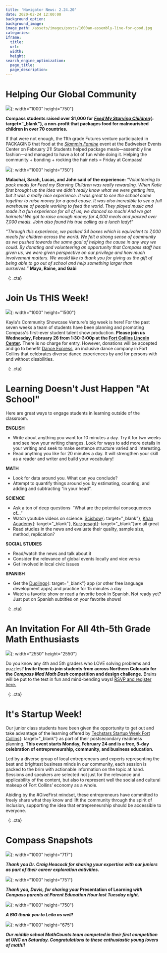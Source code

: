 ```yaml
---
title: 'Navigator News: 2.24.20'
date: 2020-02-24 12:00:00
background_option:
background_image:
image_path: /assets/images/posts/1600an-assembly-line-for-good.jpg
categories:
iframe:
  title:
  url:
  width:
  height:
search_engine_optimization:
  page_title:
  page_description:
---
```


# Helping Our Global Community

![](/assets/images/1000-img-2883.jpg){: width="1000" height="750"}

**Compass students raised over $1,000 for&nbsp;[*Feed My Starving Children*](https://www.fmsc.org/){: target="_blank"}, a non-profit that packages food for malnourished children in over 70 countries.&nbsp;**

If that were not enough, the 11th grade Futures venture participated in PACKAGING that food at the&nbsp;[*Slammin Famine*](https://slamminfamine.org)&nbsp;event at the Budweiser Events Center on February 21\! Students helped package meals—assembly line fashion—and managed to have a lot of fun while doing it. Helping the community + bonding + rocking the hair nets = Friday at Compass\!

![](/assets/images/1000an-assembly-line-for-good.jpg){: width="1000" height="750"}

**Malachai, Sarah, Lucas, and John said of the experience:&nbsp;***“Volunteering to pack meals for Feed my Starving Children was really rewarding. When Katie first brought up the idea we didn't really know what we were getting into, but it was a really nice experience. It was great to see the school come together to raise money for a good cause. It was also incredible to see a full warehouse of people working to feed the world. They played music and made it a fun experience for all of us; we danced so much\! And we got hairnets\! We got to raise enough money for 4,000 meals and packed over 7,000 meals. John also found his true calling as a lunch lady\!”&nbsp;*

*“Through this experience, we packed 34 boxes which is equivalent to 7,000 meals for children across the world. We felt a strong sense of community as we pushed towards the same goal of helping the cause in any way we could. By donating and volunteering an opportunity that Compass staff has given us, we were given perspective on our privilege and how much involvement matters. We would like to thank you for giving us the gift of being able to go out of school and help something larger than ourselves.”*&nbsp;**Maya, Raine, and Gabi**

&nbsp;
{: .cta}

# Join Us THIS Week\!

![](/assets/images/unnamed-29.jpg){: width="1000" height="1500"}

Kayla's Community Showcase Venture's big week is here\! For the past seven weeks a team of students have been planning and promoting Compass's first-ever student talent show production. **Please join us Wednesday, February 26 from 1:30-3:00p at the [Fort Collins Lincoln Center](https://lctix.com).** There is no charge for entry. However, donations will be accepted and go to benefit&nbsp;[Dance Express](http://www.danceexpressfc.com), an inclusive dance company in Fort Collins that celebrates diverse dance experiences by and for persons with and without disabilities. ​

&nbsp;
{: .cta}

# Learning Doesn't Just Happen "At School"

Here are great ways to engage students in learning outside of the classroom.

**ENGLISH**

* Write about anything you want for 10 minutes a day. Try it for two weeks and see how your writing changes. Look for ways to add more details in your writing and seek to make sentence structure varied and interesting.
* Read anything you like for 20 minutes a day. It will strengthen your skill as a reader and writer and build your vocabulary\!

**MATH**

* Look for data around you. What can you conclude?&nbsp;&nbsp;
* Attempt to quantify things around you by estimating, counting, and adding and subtracting “in your head”.&nbsp;

**SCIENCE**

* Ask a ton of deep questions&nbsp; “What are the potential consequences of…”&nbsp;&nbsp;
* Watch youtube videos on science:&nbsp;[Scishow](https://www.youtube.com/user/scishow){: target="_blank"},&nbsp;[Khan Academy](https://www.khanacademy.org/){: target="_blank"},&nbsp;[Kurzgesagt](https://www.youtube.com/channel/UCsXVk37bltHxD1rDPwtNM8Q){: target="_blank"}are all great
* Read studies in the news and evaluate their quality, sample size, method, replication?

**SOCIAL STUDIES**

* Read/watch the news and talk about it
* Consider the relevance of global events locally and vice versa&nbsp;
* Get involved in local civic issues

**SPANISH**

* Get the&nbsp;[Duolingo](https://www.duolingo.com/){: target="_blank"}&nbsp;app (or other free language development apps) and practice for 15 minutes a day
* Watch a favorite show or read a favorite book in Spanish. Not ready yet? Just put on Spanish subtitles on your favorite shows\!

&nbsp;
{: .cta}

# An Invitation For All 4th-5th Grade Math Enthusiasts

![](/assets/images/mad-math-dash-event.jpg){: width="2550" height="2550"}

Do you know any 4th and 5th graders who LOVE solving problems and puzzles?&nbsp;**Invite them to join students from across Northern Colorado for the&nbsp;*Compass Mad Math Dash*&nbsp;competition and design challenge.**&nbsp;Brains will be put to the test in fun and mind-bending ways\! [RSVP and register here.](https://www.evite.com/event/014BSUPVZAENHQXUWEPKKKDXG4SGQU/rsvp?utm_campaign=send_sharable_link&amp;utm_medium=sharable_invite&amp;utm_source=evitelink)

&nbsp;
{: .cta}

# It's Startup Week\!

Our junior class students have been given the opportunity to get out and take advantage of the learning offered by&nbsp;[Techstars Startup Week Fort Collins](https://startupfoco.com/){: target="_blank"}&nbsp;as part of their postsecondary readiness planning. **This event starts Monday, February 24 and is a free, 5-day celebration of entrepreneurship, community, and business education.**&nbsp;

Led by a diverse group of local entrepreneurs and experts representing the best and brightest business minds in our community, each session is packed to the brim with actionable information on the topic at hand. Sessions and speakers are selected not just for the relevance and applicability of the content, but also to represent well the social and cultural makeup of Fort Collins’ economy as a whole.&nbsp;

Abiding by the \#GiveFirst mindset, these entrepreneurs have committed to freely share what they know and lift the community through the spirit of inclusion, supporting the idea that entrepreneurship should be accessible to everyone.

&nbsp;
{: .cta}

# Compass Snapshots

![](/assets/images/1000thanks-to-dr--craig-heacock-for-sharing-his-expertise-with-our-juniors-as-part-of-their-career-exploration-activities--.jpg){: width="1000" height="717"}

***Thank you Dr. Craig Heacock for sharing your expertise with our juniors as part of their career exploration activities.***

![](/assets/images/1000-img-8479.jpg){: width="1000" height="751"}

***Thank you, Davis, for sharing your* Presentation of Learning *with Compass parents at Parent Education Hour last Tuesday night.***

![](/assets/images/1000thank-you-to-leila-for-sharing-her-presentation-of-learning-with-compass-parents-on-tuesday-night.jpg){: width="1000" height="750"}

***A BIG thank you to Leila as well\!***

![](/assets/images/1000mathcounts-team-prepares-for-first-competition-at-unc.jpg){: width="1000" height="675"}

***Our middle school MathCounts team competed in their first competition at UNC on Saturday. Congratulations to these enthusiastic young lovers of math\!\!***